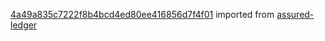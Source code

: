 [4a49a835c7222f8b4bcd4ed80ee416856d7f4f01](https://github.com/insolar/assured-ledger/commit/4a49a835c7222f8b4bcd4ed80ee416856d7f4f01) imported from [assured-ledger](https://github.com/insolar/assured-ledger)
